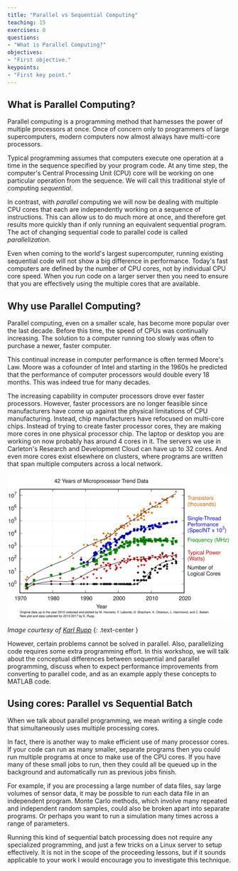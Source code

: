 ```yaml
---
title: "Parallel vs Sequential Computing"
teaching: 15
exercises: 0
questions:
- "What is Parallel Computing?"
objectives:
- "First objective."
keypoints:
- "First key point."
---
```


## What is Parallel Computing?

Parallel computing is a programming method that harnesses the power of multiple processors at once.  Once of concern only to programmers of large supercomputers, modern computers now almost always have multi-core processors.

Typical programming assumes that computers execute one operation at a time in the sequence specified by your program code.  At any time step, the computer's Central Processing Unit (CPU) core will be working on one particular operation from the sequence.  We will call this traditional style of computing *sequential*.

In contrast, with *parallel* computing we will now be dealing with multiple CPU cores that each are independently working on a sequence of instructions.  This can allow us to do much more at once, and therefore get results more quickly than if only running an equivalent sequential program.  The act of changing sequential code to parallel code is called *parallelization*.

Even when coming to the world's largest supercomputer, running existing sequential code will not show a big difference in performance.  Today's fast computers are defined by the number of CPU cores, not by individual CPU core speed.  When you run code on a larger server then you need to ensure that you are effectively using the multiple cores that are available.

## Why use Parallel Computing?

Parallel computing, even on a smaller scale, has become more popular over the last decade.  Before this time, the speed of CPUs was continually increasing.  The solution to a computer running too slowly was often to purchase a newer, faster computer.

This continual increase in computer performance is often termed Moore's Law.  Moore was a cofounder of Intel and starting in the 1960s he predicted that the performance of computer processors would double every 18 months. This was indeed true for many decades.

The increasing capability in computer processors drove ever faster processors.  However, faster processors are no longer feasible since manufacturers have come up against the physical limitations of CPU manufacturing.  Instead, chip manufacturers have refocused on multi-core chips.  Instead of trying to create faster processor cores, they are making more cores in one physical processor chip.  The laptop or desktop you are working on now probably has around 4 cores in it.  The servers we use in Carleton's Research and Development Cloud can have up to 32 cores.  And even more cores exist elsewhere on clusters, where programs are written that span multiple computers across a local network.

![Processor performance over time](../fig/42-years-processor-trend.svg)

*Image courtesy of [Karl Rupp](https://www.karlrupp.net/2018/02/42-years-of-microprocessor-trend-data/)*
{: .text-center }

However, certain problems cannot be solved in parallel.  Also, parallelizing code requires some extra programming effort. In this workshop, we will talk about the conceptual differences between sequential and parallel programming, discuss when to expect performance improvements from converting to parallel code, and as an example apply these concepts to MATLAB code.

## Using cores: Parallel vs Sequential Batch

When we talk about parallel programming, we mean writing a single code that simultaneously uses multiple processing cores.

In fact, there is another way to make efficient use of many processor cores.  If your code can run as many smaller, separate programs then you could run multiple programs at once to make use of the CPU cores.  If you have many of these small jobs to run, then they could all be queued up in the background and automatically run as previous jobs finish.

For example, if you are processing a large number of data files, say large volumes of sensor data, it may be possible to run each data file in an independent program.  Monte Carlo methods, which involve many repeated and independent random samples, could also be broken apart into separate programs.  Or perhaps you want to run a simulation many times across a range of parameters.

Running this kind of sequential batch processing does not require any specialized programming, and just a few tricks on a Linux server to setup effectively.  It is not in the scope of the proceeding lessons, but if it sounds applicable to your work I would encourage you to investigate this technique.
